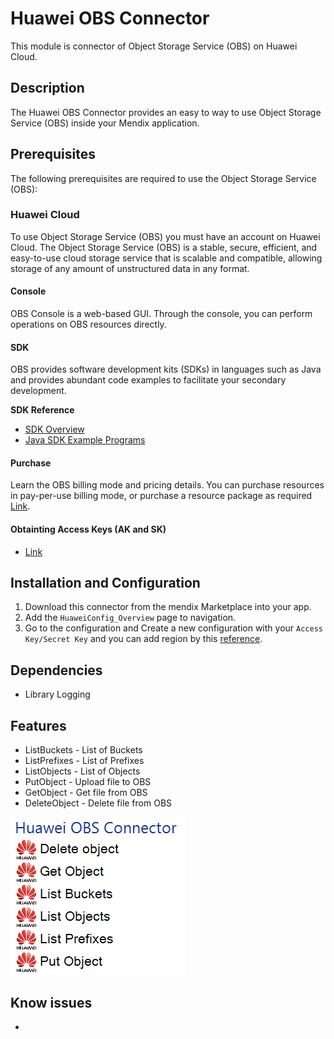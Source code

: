 # Huawei OBS Connector
This module is connector of Object Storage Service (OBS) on Huawei Cloud.

## Description
The Huawei OBS Connector provides an easy to way to use Object Storage Service (OBS) inside your Mendix application.

## Prerequisites 
The following prerequisites are required to use the Object Storage Service (OBS):

### **Huawei Cloud**
To use Object Storage Service (OBS) you must have an account on Huawei Cloud. The Object Storage Service (OBS) is a stable, secure, efficient, and easy-to-use cloud storage service that is scalable and compatible, allowing storage of any amount of unstructured data in any format. 

#### **Console**
OBS Console is a web-based GUI. Through the console, you can perform operations on OBS resources directly.

#### **SDK**
OBS provides software development kits (SDKs) in languages such as Java and provides abundant code examples to facilitate your secondary development.

**SDK Reference**

- [SDK Overview](https://support.huaweicloud.com/intl/en-us/sdkreference-obs/obs_02_0001.html?utm_source=cce_Growth_map&utm_medium=display&utm_campaign=help_center&utm_content=Growth_map)
- [Java SDK Example Programs](https://support.huaweicloud.com/intl/en-us/sdk-java-devg-obs/obs_21_0002.html)

#### **Purchase**
Learn the OBS billing mode and pricing details. You can purchase resources in pay-per-use billing mode, or purchase a resource package as required [Link](https://support.huaweicloud.com/intl/en-us/qs-obs/obs_qs_0000.html?utm_source=cce_Growth_map&utm_medium=display&utm_campaign=help_center&utm_content=Growth_map).

#### **Obtainting Access Keys (AK and SK)**
- [Link](https://support.huaweicloud.com/intl/en-us/qs-obs/obs_qs_0005.html?utm_source=cce_Growth_map&utm_medium=display&utm_campaign=help_center&utm_content=Growth_map)

## Installation and Configuration
1. Download this connector from the mendix Marketplace into your app.
2. Add the `HuaweiConfig_Overview` page to navigation.
3. Go to the configuration and Create a new configuration with your `Access Key/Secret Key` and you can add region by this [reference](https://developer.huaweicloud.com/intl/en-us/endpoint?OBS).

## Dependencies
- Library Logging

## Features
- ListBuckets - List of Buckets
- ListPrefixes - List of Prefixes
- ListObjects - List of Objects
- PutObject - Upload file to OBS
- GetObject - Get file from OBS
- DeleteObject - Delete file from OBS

![Toolbox](https://github.com/peeradech/huawei-obs-connector/blob/e1736d520538be745e8c7646f07492904dc62be8/SCREENCAPTURE/SS_01_Toolbox.png)
## Know issues
- 